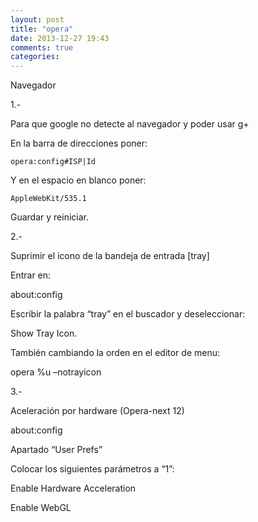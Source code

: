 ```yaml
---
layout: post
title: "opera"
date: 2013-12-27 19:43
comments: true
categories: 
---
```

Navegador

1.-

Para que google no detecte al navegador y poder usar g+

En la barra de direcciones poner:

	opera:config#ISP|Id

Y en el espacio en blanco poner:

	AppleWebKit/535.1

Guardar y reiniciar.

2.-

Suprimir el icono de la bandeja de entrada [tray]

Entrar en:

about:config

Escribir la palabra “tray” en el buscador y deseleccionar:

Show Tray Icon.

También cambiando la orden en el editor de menu:

opera %u –notrayicon

3.- 

Aceleración por hardware (Opera-next 12)

about:config 

Apartado “User Prefs”

Colocar los siguientes parámetros a “1”:

Enable Hardware Acceleration

Enable WebGL

